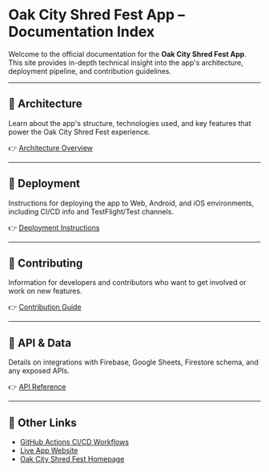 # Oak City Shred Fest App – Documentation Index

Welcome to the official documentation for the **Oak City Shred Fest App**. This site provides in-depth technical insight into the app's architecture, deployment pipeline, and contribution guidelines.

---

## 📐 Architecture

Learn about the app's structure, technologies used, and key features that power the Oak City Shred Fest experience.

👉 [Architecture Overview](./ARCHITECTURE.md)

---

## 🚀 Deployment

Instructions for deploying the app to Web, Android, and iOS environments, including CI/CD info and TestFlight/Test channels.

👉 [Deployment Instructions](./DEPLOYMENT.md)

---

## 🤝 Contributing

Information for developers and contributors who want to get involved or work on new features.

👉 [Contribution Guide](./CONTRIBUTING.md)

---

## 🔌 API & Data

Details on integrations with Firebase, Google Sheets, Firestore schema, and any exposed APIs.

👉 [API Reference](./API.md)

---

## 📎 Other Links

- [GitHub Actions CI/CD Workflows](https://github.com/Oak-City-Shredders/oak-city-event-app/actions)
- [Live App Website](http://rideoakcity.com)
- [Oak City Shred Fest Homepage](https://www.oakcityshredfest.com)
